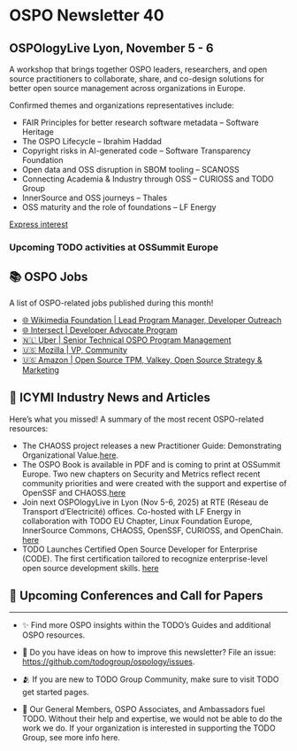 # OSPO Newsletter 40

## OSPOlogyLive Lyon, November 5 - 6

A workshop that brings together OSPO leaders, researchers, and open source practitioners to collaborate, share, and co-design solutions for better open source management across organizations in Europe.

Confirmed themes and organizations representatives include:

- FAIR Principles for better research software metadata – Software Heritage
- The OSPO Lifecycle – Ibrahim Haddad
- Copyright risks in AI-generated code – Software Transparency Foundation
- Open data and OSS disruption in SBOM tooling – SCANOSS
- Connecting Academia & Industry through OSS – CURIOSS and TODO Group
- InnerSource and OSS journeys – Thales
- OSS maturity and the role of foundations – LF Energy

[Express interest](https://community.linuxfoundation.org/events/details/lfhq-ospology-european-chapter-presents-ospologylive-lyon/)

### Upcoming TODO activities at OSSummit Europe


## 📚 OSPO Jobs

A list of OSPO-related jobs published during this month!

- [🌐 Wikimedia Foundation | Lead Program Manager, Developer Outreach](https://grnh.se/bfvc2gq71us)
- [🌐 Intersect | Developer Advocate Program](https://committees.docs.intersectmbo.org/intersect-open-source-committee/about/open-source-office-oso/developer-advocate-program)
- [🇳🇱 Uber | Senior Technical OSPO Program Management](https://www.uber.com/global/mr/careers/list/144554/)
- [🇺🇸 Mozilla | VP, Community](https://www.mozilla.org/en-US/careers/position/gh/7081536/)
- [🇺🇸 Amazon | Open Source TPM, Valkey, Open Source Strategy & Marketing](https://www.amazon.jobs/en/jobs/3022739/open-source-tpm-valkey-open-source-strategy-marketing)


## 📌 ICYMI Industry News and Articles
Here’s what you missed! A summary of the most recent OSPO-related resources:

- The CHAOSS project releases a new Practitioner Guide: Demonstrating Organizational Value.[here](https://chaoss.community/practitioner-guide-demonstrating-org-value).
- The OSPO Book is available in PDF and is coming to print at OSSummit Europe. Two new chapters on Security and Metrics reflect recent community priorities and were created with the support and expertise of OpenSSF and CHAOSS.[here](https://todogroup.org/blog/ospo-book-pdf-version/)
- Join next OSPOlogyLive in Lyon (Nov 5-6, 2025) at RTE (Réseau de Transport d’Electricité) offices. Co-hosted with LF Energy in collaboration with TODO EU Chapter, Linux Foundation Europe, InnerSource Commons, CHAOSS, OpenSSF, CURIOSS, and OpenChain. [here](https://community.linuxfoundation.org/events/details/lfhq-ospology-european-chapter-presents-ospologylive-lyon/)
- TODO Launches Certified Open Source Developer for Enterprise (CODE). The first certification tailored to recognize enterprise-level open source development skills. [here](https://todogroup.org/blog/)
  
  
## 📎 Upcoming Conferences and Call for Papers



---

- ✨ Find more OSPO insights within the TODO’s Guides and additional OSPO resources.

- 🧐 Do you have ideas on how to improve this newsletter? File an issue: https://github.com/todogroup/ospology/issues.

- 🫂 If you are new to TODO Group Community, make sure to visit TODO get started pages.

- 💚 Our General Members, OSPO Associates, and Ambassadors fuel TODO. Without their help and expertise, we would not be able to do the work we do. If your organization is interested in supporting the TODO Group, see more info here.
